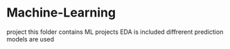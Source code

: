 # Machine-Learning
project
this folder contains ML projects
EDA is included 
diffrerent prediction models are used